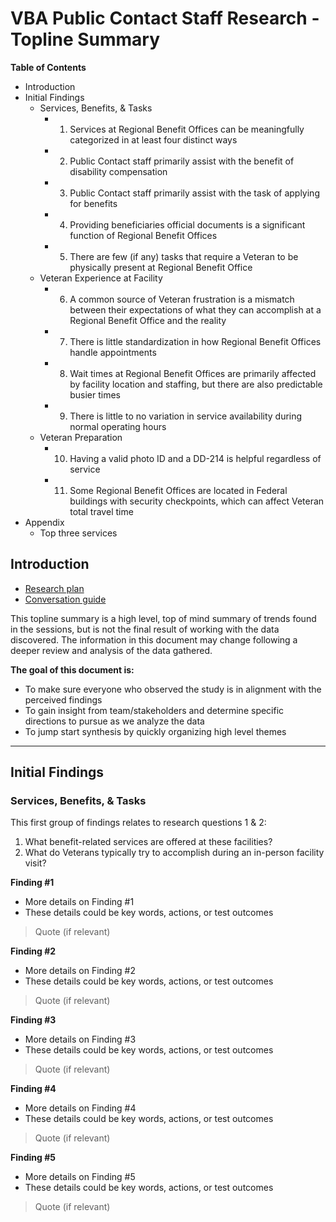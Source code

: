 <!-- This was copied over from the VSA document at https://github.com/department-of-veterans-affairs/va.gov-team/blob/master/teams/vsa/design/topline-summary-template.md -->

# VBA Public Contact Staff Research - Topline Summary

**Table of Contents**
- Introduction
- Initial Findings
  - Services, Benefits, & Tasks
    - 1. Services at Regional Benefit Offices can be meaningfully categorized in at least four distinct ways
    - 2. Public Contact staff primarily assist with the benefit of disability compensation
    - 3. Public Contact staff primarily assist with the task of applying for benefits 
    - 4. Providing beneficiaries official documents is a significant function of Regional Benefit Offices
    - 5. There are few (if any) tasks that require a Veteran to be physically present at Regional Benefit Office
  - Veteran Experience at Facility
    - 6. A common source of Veteran frustration is a mismatch between their expectations of what they can accomplish at a Regional Benefit Office and the reality 
    - 7. There is little standardization in how Regional Benefit Offices handle appointments
    - 8. Wait times at Regional Benefit Offices are primarily affected by facility location and staffing, but there are also predictable busier times
    - 9. There is little to no variation in service availability during normal operating hours
  - Veteran Preparation
    - 10. Having a valid photo ID and a DD-214 is helpful regardless of service
    - 11. Some Regional Benefit Offices are located in Federal buildings with security checkpoints, which can affect Veteran total travel time
- Appendix
  - Top three services 

## Introduction

* [Research plan](https://github.com/department-of-veterans-affairs/va.gov-team/blob/master/products/facilities/regional-offices/research/2022-9-public-contact/research-plan.md)
* [Conversation guide](https://github.com/department-of-veterans-affairs/va.gov-team/blob/master/products/facilities/regional-offices/research/2022-9-public-contact/conversation-guide.md)

This topline summary is a high level, top of mind summary of trends found in the sessions, but is not the final result of working with the data discovered. The information in this document may change following a deeper review and analysis of the data gathered. 

**The goal of this document is:**

 - To make sure everyone who observed the study is in alignment with the perceived findings
 - To gain insight from team/stakeholders and determine specific directions to pursue as we analyze the data
 - To jump start synthesis by quickly organizing high level themes 

- - - 

## Initial Findings

### Services, Benefits, & Tasks

This first group of findings relates to research questions 1 & 2: 
1. What benefit-related services are offered at these facilities?
2. What do Veterans typically try to accomplish during an in-person facility visit?


**Finding #1**

- More details on Finding #1
- These details could be key words, actions, or test outcomes

> Quote (if relevant)


**Finding #2**

- More details on Finding #2
- These details could be key words, actions, or test outcomes

> Quote (if relevant)


**Finding #3**

- More details on Finding #3
- These details could be key words, actions, or test outcomes

> Quote (if relevant)


**Finding #4**

- More details on Finding #4
- These details could be key words, actions, or test outcomes

> Quote (if relevant)


**Finding #5**

- More details on Finding #5
- These details could be key words, actions, or test outcomes

> Quote (if relevant)
